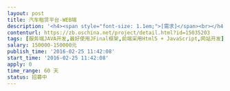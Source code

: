 ```yaml
---                
layout: post       
title: 汽车租赁平台-WEB端           
description: '<h4><span style="font-size: 1.1em;">[需求]</span><br></h4><p>开发汽车租赁管理平台的后台，包括数据结构、UI、前台交互、APP数据接口</p><h4>[参考项目]</h4><ol><li>神州租车</li></ol><p><span style="color: rgb(0, 0, 0); font-size: 1.1em;">[参与方法]</span><br></p><ol><li>项目整包</li><li>人员派遣</li></ol>'     
contenturl: https://zb.oschina.net/project/detail.html?id=15035203      
tags: [服务端JAVA开发,最好使用JFinal框架,前端采用Html5 + JavaScript,网站开发]            
salary: 150000-150000元          
publish_time: '2016-02-25 11:42:08'         
start_time: '2016-02-25 11:42:08'           
apply: 0                   
time_range: 60 天              
status: 招募中                  
---                 
```

